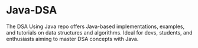 # Java-DSA
The DSA Using Java repo offers Java-based implementations, examples, and tutorials on data structures and algorithms. Ideal for devs, students, and enthusiasts aiming to master DSA concepts with Java.

